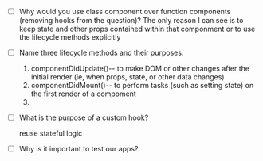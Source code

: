 - [ ] Why would you use class component over function components (removing hooks from the question)?
      The only reason I can see is to keep state and other props contained within that componment or to use the lifecycle methods explicitly

* [ ] Name three lifecycle methods and their purposes.

  1. componentDidUpdate()-- to make DOM or other changes after the initial render (ie, when props, state, or other data changes)
  2. componentDidMount()-- to perform tasks (such as setting state) on the first render of a compoment
  3.

- [ ] What is the purpose of a custom hook?

  reuse stateful logic

- [ ] Why is it important to test our apps?
